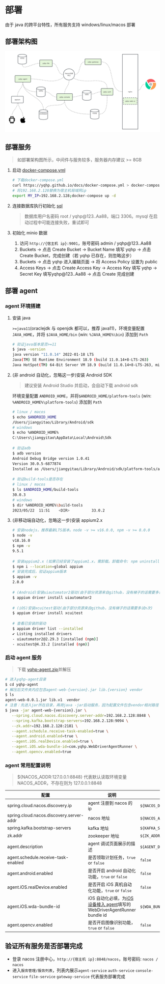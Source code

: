 # 部署

由于 java 的跨平台特性，所有服务支持 windows/linux/macos 部署

## 部署架构图

![An image](/yqhp-deploy-architecture-v1.png)

## 部署服务

> 如部署架构图所示，中间件与服务较多，服务器内存建议 >= 8GB

1. 启动 [docker-compose.yml](/docker-compose.yml)

   ```sh
   # 下载docker-compose.yml
   curl https://yqhp.github.io/docs/docker-compose.yml > docker-compose.yml
   # 将192.168.2.128替换为宿主机局域网ip
   export MY_IP=192.168.2.128;docker-compose up -d
   ```

2. 连接数据库执行初始化 [sql](/db.sql)
   > 数据库用户名密码 root / yqhp@123..Aa88，端口 3306。mysql 在启动过程中可能连接失败，重试即可
3. 初始化 minio 数据
   1. 访问 `http://{宿主机 ip}:9001`，账号密码 admin / yqhp@123..Aa88
   2. Buckets -> 点击 Create Bucket -> Bucket Name 填写 yqhp -> 点击 Create Bucket，完成创建（若 yqhp 已存在，则忽略这步）
   3. Buckets -> 点击 yqhp 进入编辑页面 -> 将 Access Policy 设置为 public
   4. Access Keys -> 点击 Create Access Key -> Access Key 填写 yqhp -> Secret Key 填写yqhp@123..Aa88 -> 点击 Create 完成创建

<!-- ## 部署 agent (docker)

:::tip
宿主机必须为 linux，非 linux 请使用非 docker 方式部署 agent
:::

```sh
docker run --privileged -d \
 -p 10004:10004 \
 -e NACOS_DISCOVERY_IP=192.168.2.201 \
 -e NACOS_ADDR=192.168.2.128:8848 \
 -e KAFKA_SERVERS=192.168.2.128:9094 \
 -e ZK_ADDR=192.168.2.128:2181 \
 -v /dev/bus/usb:/dev/bus/usb \
 -v ~/.android:/home/androidusr/.android \
 --name yqhp-agent registry.cn-hangzhou.aliyuncs.com/jiangyitao/yqhp-agent:latest
```

- NACOS_DISCOVERY_IP 调整为`当前宿主机ip`
- NACOS_ADDR / KAFKA_SERVERS / ZK_ADDR 调整为可用的地址 -->

## 部署 agent

### agent 环境搭建

1. 安装 java

   `>=java11`(oraclejdk 与 openjdk 都可以，推荐 java11)，环境变量配置 `JAVA_HOME`，并将 `$JAVA_HOME/bin` (win: `%JAVA_HOME%\bin`) 添加到 `Path`

   ```bash
   # 验证java版本是否>=11
   $ java -version
   java version "11.0.14" 2022-01-18 LTS
   Java(TM) SE Runtime Environment 18.9 (build 11.0.14+8-LTS-263)
   Java HotSpot(TM) 64-Bit Server VM 18.9 (build 11.0.14+8-LTS-263, mixed mode)
   ```

2. (非 android 自动化，忽略这一步)安装 Android SDK

   > 建议安装 Android Studio 并启动，会自动下载 android sdk

   环境变量配置 `ANDROID_HOME`，并将`$ANDROID_HOME/platform-tools` (win: `%ANDROID_HOME%\platform-tools`) 添加到 `Path`

   ```bash
   # linux / macos
   $ echo $ANDROID_HOME
   /Users/jiangyitao/Library/Android/sdk
   # windows
   $ echo %ANDROID_HOME%
   C:\Users\jiangyitao\AppData\Local\Android\Sdk

   # 验证adb
   $ adb version
   Android Debug Bridge version 1.0.41
   Version 30.0.5-6877874
   Installed as /Users/jiangyitao/Library/Android/sdk/platform-tools/adb

   # 验证build-tools是否存在
   # linux / macos
   $ ls $ANDROID_HOME/build-tools
   30.0.3
   # windows
   $ dir %ANDROID_HOME%\build-tools
   2023/05/22  11:51    <DIR>          33.0.2
   ```

3. (非移动端自动化，忽略这一步)安装 appium2.x

   ```bash
   # 安装nodejs，推荐最新LTS版本。node -v >= v16.0.0, npm -v >= 8.0.0
   $ node -v
   v18.16.0
   $ npm -v
   9.5.1

   # 安装appium2.x (如果已经安装了appium1.x，需卸载。卸载命令: npm uninstall --location=global appium)
   $ npm i --location=global appium
   # 安装完成后，验证appium版本
   $ appium -v
   2.0.0

   # (Android)安装uiautomator2驱动(由于部分资源来自github，没有梯子的话需要多试n次)
   $ appium driver install uiautomator2

   # (iOS)安装xcuitest驱动(由于部分资源来自github，没有梯子的话需要多试n次)
   $ appium driver install xcuitest

   # 查看已安装的驱动
   $ appium driver list --installed
   ✔ Listing installed drivers
   - uiautomator2@2.29.3 [installed (npm)]
   - xcuitest@4.33.2 [installed (npm)]

   ```

### 启动 agent 服务

> 下载 [yqhp-agent.zip](https://github.com/yqhp/yqhp/releases)并解压

```sh
# 进入yqhp-agent目录
$ cd yqhp-agent
# 解压后文件夹内应包含agent-web-{version}.jar lib.{version} vendor
$ ls
agent-web-0.0.1.jar lib.v1  vendor
# 注意：先进入jar所在目录，再用java -jar启动服务，因为配置文件包含vendor相对路径
$ java -jar agent-web-{version}.jar \
   --spring.cloud.nacos.discovery.server-addr=192.168.2.128:8848 \
   --spring.kafka.bootstrap-servers=192.168.2.128:9094 \
   --zk.addr=192.168.2.128:2181 \
   --agent.schedule.receive-task-enabled=true \
   --agent.android.enabled=true \
   --agent.iOS.realDevice.enabled=true \
   --agent.iOS.wda-bundle-id=com.yqhp.WebDriverAgentRunner \
   --agent.opencv.enabled=true
```

### agent 常用配置说明

> ${NACOS_ADDR:127.0.0.1:8848} 代表默认读取环境变量 NACOS_ADDR，不存在则为 127.0.0.1:8848

| 配置                                     | 说明                                                                                                            | 默认                              | since |
| ---------------------------------------- | --------------------------------------------------------------------------------------------------------------- | --------------------------------- | ----- |
| spring.cloud.nacos.discovery.ip          | agent 注册到 nacos 的 ip                                                                                        | `${NACOS_DISCOVERY_IP:}`          | 0.0.1 |
| spring.cloud.nacos.discovery.server-addr | nacos 地址                                                                                                      | `${NACOS_ADDR:127.0.0.1:8848}`    | 0.0.1 |
| spring.kafka.bootstrap-servers           | kafka 地址                                                                                                      | `${KAFKA_SERVERS:127.0.0.1:9094}` | 0.0.1 |
| zk.addr                                  | zookeeper 地址                                                                                                  | `${ZK_ADDR:127.0.0.1:2181}`       | 0.0.1 |
| agent.description                        | agent 调试页面展示的描述                                                                                        | `${AGENT_DESC:}`                  | 0.2.0 |
| agent.schedule.receive-task-enabled      | 是否领取计划任务，`true` or `false`                                                                             | `false`                           | 0.2.7 |
| agent.android.enabled                    | 是否开启 android 自动化功能，`true` or `false`                                                                  | `false`                           | 0.0.1 |
| agent.iOS.realDevice.enabled             | 是否开启 iOS 真机自动化功能，`true` or `false`                                                                  | `false`                           | 0.3.0 |
| agent.iOS.wda-bundle-id                  | iOS 自动化必填，为[iOS 设备接入 agent](/guide/ios-device-connect-to-agent)填写的 WebDriverAgentRunner bundle id | `${WDA_BUNDLE_ID:}`               | 0.3.0 |
| agent.opencv.enabled                     | 是否开启图像识别功能，`true` or `false`                                                                         | `false`                           | 0.2.7 |

## 验证所有服务是否部署完成

- 登录 nacos 注册中心，`http://{宿主机 ip}:8848/nacos`，账号密码: `nacos / nacos`
- 进入`服务管理/服务列表`，列表内展示`agent-service` `auth-service` `console-service` `file-service` `gateway-service` 代表服务部署完成
